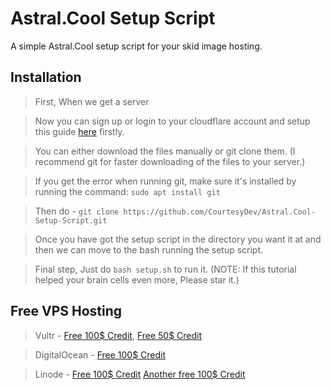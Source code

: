 # Astral.Cool Setup Script

A simple Astral.Cool setup script for your skid image hosting.

## Installation

> First, When we get a server

> Now you can sign up or login to your cloudflare account and setup this guide [here](https://setup.elixr.host/cloudflare-setup/untitled) firstly.

> You can either download the files manually or git clone them. (I recommend git for faster downloading of the files to your server.)

> If you get the error when running git, make sure it's installed by running the command: `sudo apt install git`

> Then do - `git clone https://github.com/CourtesyDev/Astral.Cool-Setup-Script.git`

> Once you have got the setup script in the directory you want it at and then we can move to the bash running the setup script.

> Final step, Just do `bash setup.sh` to run it. (NOTE: If this tutorial helped your brain cells even more, Please star it.)

## Free VPS Hosting

> Vultr - [Free 100$ Credit](https://www.vultr.com/promo/try100/), [Free 50$ Credit](https://www.vultr.com/promo/try50/?service=try50&obility_id=42460259882)

> DigitalOcean - [Free 100$ Credit](https://try.digitalocean.com/do-vs-vultr/?utm_campaign=amer_conquesting_kw_en_cpc&utm_adgroup=vultr&_keyword=vultr&_device=c&_adposition=&utm_content=conversion&utm_medium=cpc&utm_source=google)

> Linode - [Free 100$ Credit](https://www.linode.com/lp/linode-vs-vultr/?utm_source=google&utm_medium=cpc&utm_campaign=12492722312_119323564216&utm_term=g_kwd-307580604225_e_vultr&utm_content=504114856773&locationid=9007290&device=c_c) [Another free 100$ Credit](https://www.linode.com/lp/youtube-viewers/?ifso=networkchuck)
